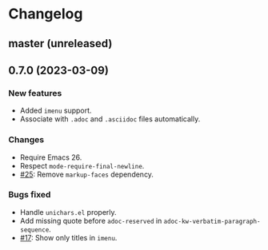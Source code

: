 # Changelog

## master (unreleased)

## 0.7.0 (2023-03-09)

### New features

- Added `imenu` support.
- Associate with `.adoc` and `.asciidoc` files automatically.

### Changes

- Require Emacs 26.
- Respect `mode-require-final-newline`.
- [#25](https://github.com/bbatsov/adoc-mode/issues/25): Remove `markup-faces` dependency.

### Bugs fixed

- Handle `unichars.el` properly.
- Add missing quote before `adoc-reserved` in `adoc-kw-verbatim-paragraph-sequence`.
- [#17](https://github.com/bbatsov/adoc-mode/issues/17): Show only titles in `imenu`.
